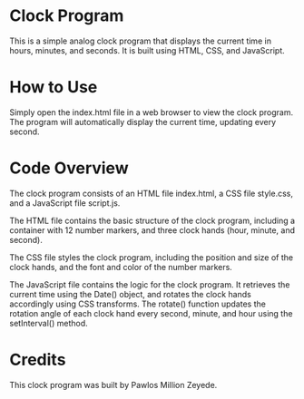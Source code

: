 # Clock Program
This is a simple analog clock program that displays the current time in hours, minutes, and seconds. It is built using HTML, CSS, and JavaScript.

# How to Use
Simply open the index.html file in a web browser to view the clock program. The program will automatically display the current time, updating every second.

# Code Overview
The clock program consists of an HTML file index.html, a CSS file style.css, and a JavaScript file script.js.

The HTML file contains the basic structure of the clock program, including a container with 12 number markers, and three clock hands (hour, minute, and second).

The CSS file styles the clock program, including the position and size of the clock hands, and the font and color of the number markers.

The JavaScript file contains the logic for the clock program. It retrieves the current time using the Date() object, and rotates the clock hands accordingly using CSS transforms. The rotate() function updates the rotation angle of each clock hand every second, minute, and hour using the setInterval() method.

# Credits
This clock program was built by Pawlos Million Zeyede.
